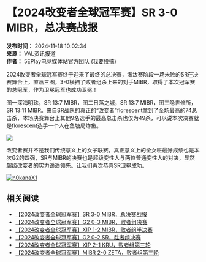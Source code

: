 # 【2024改变者全球冠军赛】SR 3-0 MIBR，总决赛战报

**发布时间：** 2024-11-18 10:02:34  
**来源：** VAL资讯报道  
**作者：** 5EPlay电竞媒体站官方团队 ([我要投搞](mailto:tougao@5eplay.com))

2024改变者全球冠军赛终于迎来了最终的总决赛，淘汰赛阶段一场未败的SR在决赛舞台上，直落三图，3-0横扫了败者组杀上来的对手MIBR，取得了本次冠军赛的总冠军，作为卫冕冠军也成功卫冕！

图一深海明珠，SR 13:7 MIBR，图二日落之城，SR 13:7 MIBR，图三隐世修所，SR 13:11 MIBR。来自SR战队的真正的“改变者”florescent拿到了全场最高的74总击杀，本场决赛舞台上其他9名选手的最高总击杀也仅为49杀，可以说本次决赛就是florescent选手一个人在鱼塘局炸鱼。

![](https://oss.5eplay.com/editor/20241118/c185043b8e50bc1d3adb9cd0294b7d12.jpg)

改变者赛并不是我们传统意义上的女子联赛，真正意义上的全女班最好成绩也是本次G2的四强，SR与MIBR的决赛也是超级变性人与两位普通变性人的对决，显然超级改变者的实力遥遥领先。让我们再次恭喜SR卫冕成功。

[![n0kanaX1](https://oss-arena.5eplay.com/disguise/images/cf/17/cf177f772cb3dc28bf9c7b0eccff5e85.jpg)](https://arena.5eplay.com/data/player/0205nix0fchn "n0kanaX1")

## 相关阅读

- [【2024改变者全球冠军赛】SR 3-0 MIBR，总决赛战报](https://csgo.5eplay.com/article/24111820utql)
- [【2024改变者全球冠军赛】G2 0-3 MIBR，败者组决赛](https://csgo.5eplay.com/article/2411172ghpjy)
- [【2024改变者全球冠军赛】XIP 1-2 MIBR，败者组半决赛](https://csgo.5eplay.com/article/2411166l2wto)
- [【2024改变者全球冠军赛】G2 0-2 SR，胜者组决赛](https://csgo.5eplay.com/article/24111651ljnw)
- [【2024改变者全球冠军赛】XIP 2-1 KRU，败者组第三轮](https://csgo.5eplay.com/article/241115dal0gw)
- [【2024改变者全球冠军赛】MIBR 2-0 ZETA，败者组第三轮](https://csgo.5eplay.com/article/241115xp12w8)
